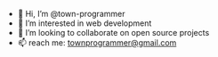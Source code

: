 - 👋 Hi, I’m @town-programmer
- 👀 I’m interested in web development
- 💞️ I’m looking to collaborate on open source projects
- 📫 reach me: townprogrammer@gmail.com

<!---
town-programmer/town-programmer is a ✨ special ✨ repository because its `README.md` (this file) appears on your GitHub profile.
You can click the Preview link to take a look at your changes.
--->
